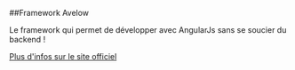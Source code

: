 ##Framework Avelow

Le framework qui permet de développer avec AngularJs sans se soucier du backend !

[Plus d'infos sur le site officiel](http://www.avelow.fr)
